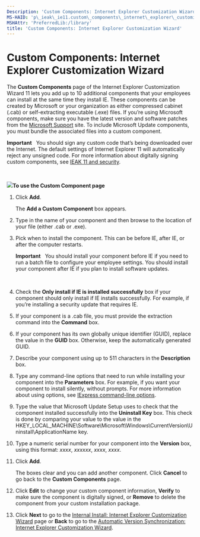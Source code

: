 ```yaml
---
Description: 'Custom Components: Internet Explorer Customization Wizard'
MS-HAID: 'p\_ieak\_ie11.custom\_components\_internet\_explorer\_customization\_wizard'
MSHAttr: 'PreferredLib:/library'
title: 'Custom Components: Internet Explorer Customization Wizard'
---
```


# Custom Components: Internet Explorer Customization Wizard


The **Custom Components** page of the Internet Explorer Customization Wizard 11 lets you add up to 10 additional components that your employees can install at the same time they install IE. These components can be created by Microsoft or your organization as either compressed cabinet (.cab) or self-extracting executable (.exe) files. If you’re using Microsoft components, make sure you have the latest version and software patches from the [Microsoft Support](http://go.microsoft.com/fwlink/?LinkId=258658) site. To include Microsoft Update components, you must bundle the associated files into a custom component.

**Important**  
You should sign any custom code that’s being downloaded over the Internet. The default settings of Internet Explorer 11 will automatically reject any unsigned code. For more information about digitally signing custom components, see [IEAK 11 and security](ieak_11_and_security.md).

 

![](../common/wedge.gif)**To use the Custom Component page**

1.  Click **Add**.

    The **Add a Custom Component** box appears.

2.  Type in the name of your component and then browse to the location of your file (either .cab or .exe).

3.  Pick when to install the component. This can be before IE, after IE, or after the computer restarts.

    **Important**  
    You should install your component before IE if you need to run a batch file to configure your employee settings. You should install your component after IE if you plan to install software updates.

     

4.  Check the **Only install if IE is installed successfully** box if your component should only install if IE installs successfully. For example, if you’re installing a security update that requires IE.

5.  If your component is a .cab file, you must provide the extraction command into the **Command** box.

6.  If your component has its own globally unique identifier (GUID), replace the value in the **GUID** box. Otherwise, keep the automatically generated GUID.

7.  Describe your component using up to 511 characters in the **Description** box.

8.  Type any command-line options that need to run while installing your component into the **Parameters** box. For example, if you want your component to install silently, without prompts. For more information about using options, see [IExpress command-line options](iexpress_command_line_options.md).

9.  Type the value that Microsoft Update Setup uses to check that the component installed successfully into the **Uninstall Key** box. This check is done by comparing your value to the value in the HKEY\_LOCAL\_MACHINE\\Software\\Microsoft\\Windows\\CurrentVersion\\Uninstall\\ApplicationName key.

10. Type a numeric serial number for your component into the **Version** box, using this format: *xxxx*, *xxxxxx*, *xxxx*, *xxxx*.

11. Click **Add**.

    The boxes clear and you can add another component. Click **Cancel** to go back to the **Custom Components** page.

12. Click **Edit** to change your custom component information, **Verify** to make sure the component is digitally signed, or **Remove** to delete the component from your custom installation package.

13. Click **Next** to go to the [Internal Install: Internet Explorer Customization Wizard](internal_install_internet_explorer_customization_wizard.htm) page or **Back** to go to the [Automatic Version Synchronization: Internet Explorer Customization Wizard](automatic_version_synchronization_internet_explorer_customization_wizard.md).

 

 



